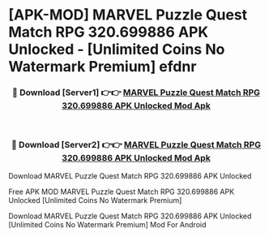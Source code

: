 # [APK-MOD] MARVEL Puzzle Quest  Match RPG 320.699886 APK Unlocked - [Unlimited Coins No Watermark Premium] efdnr



<div align="center">
<h3>🔴 Download [Server1] 👉👉 <a href="https://momento.my/?title=MARVEL_Puzzle_Quest__Match_RPG_320.699886_APK_Unlocked">MARVEL Puzzle Quest  Match RPG 320.699886 APK Unlocked Mod Apk</a></h3><br>

<h3>🔴 Download [Server2] 👉👉 <a href="https://momento.my/?title=MARVEL_Puzzle_Quest__Match_RPG_320.699886_APK_Unlocked">MARVEL Puzzle Quest  Match RPG 320.699886 APK Unlocked Mod Apk</a></h3>
</div>



Download MARVEL Puzzle Quest  Match RPG 320.699886 APK Unlocked 

Free APK MOD MARVEL Puzzle Quest  Match RPG 320.699886 APK Unlocked [Unlimited Coins No Watermark Premium]

Download MARVEL Puzzle Quest  Match RPG 320.699886 APK Unlocked [Unlimited Coins No Watermark Premium] Mod For Android
